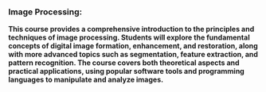 ### Image Processing:

**This course provides a comprehensive introduction to the principles and techniques of image processing. Students will explore the fundamental concepts of digital image formation, enhancement, and restoration, along with more advanced topics such as segmentation, feature extraction, and pattern recognition. The course covers both theoretical aspects and practical applications, using popular software tools and programming languages to manipulate and analyze images.**
